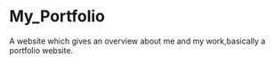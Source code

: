 # My_Portfolio
A website which gives an overview about me and my work,basically a portfolio website.
